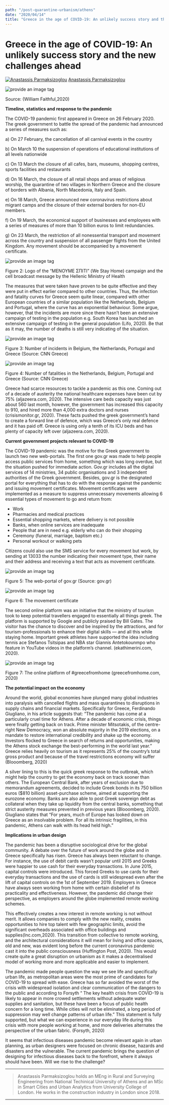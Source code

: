 ```yaml
---
path: "/post-quarantine-urbanism/athens"
date: "2020/04/14"
title: "Greece in the age of COVID-19: An unlikely success story and the new challenges ahead"
---
```


Greece in the age of COVID-19: An unlikely success story and the new challenges ahead
=====================================================================================

[![Anastassis Parmaksizoglou](https://miro.medium.com/fit/c/96/96/2*UDMT5QORbn1M0QTT2OoumA.png)](https://medium.com/@parmatop?source=post_page-----3c84820b692c----------------------)
[Anastassis Parmaksizoglou](https://medium.com/@parmatop?source=post_page-----3c84820b692c----------------------)

<img src="https://miro.medium.com/max/1400/1*jJZwI1y9gbpAxdAKPqZLHw.jpeg" alt="provide an image tag"/>



Source: (William Faithful,2020)

**Timeline, statistics and response to the pandemic**

The COVID-19 pandemic first appeared in Greece on 26 February 2020. The greek government to battle the spread of the pandemic had announced a series of measures such as:

a) On 27 February, the cancellation of all carnival events in the country

b) On March 10 the suspension of operations of educational institutions of all levels nationwide

c) On 13 March the closure of all cafes, bars, museums, shopping centres, sports facilities and restaurants

d) On 16 March, the closure of all retail shops and areas of religious worship, the quarantine of two villages in Northern Greece and the closure of borders with Albania, North Macedonia, Italy and Spain.

e) On 18 March, Greece announced new coronavirus restrictions about migrant camps and the closure of their external borders for non-EU members.

f) On 19 March, the economical support of businesses and employees with a series of measures of more than 10 billion euros to limit redundancies.

g) On 23 March, the restriction of all nonessential transport and movement across the country and suspension of all passenger flights from the United Kingdom. Any movement should be accompanied by a movement certificate.

<img src="https://miro.medium.com/max/1310/1*T1bs20-2-_tLSxVf4Gh16g.png" alt="provide an image tag"/>

Figure 2: Logo of the “ΜΕΝΟΥΜΕ ΣΠΙΤΙ” (We Stay Home) campaign and the cell broadcast message by the Hellenic Ministry of Health

The measures that were taken have proven to be quite effective and they were put in effect earlier compared to other countries. Thus, the infection and fatality curves for Greece seem quite linear, compared with other European countries of a similar population like the Netherlands, Belgium and Portugal, where the curve has an exponential behaviour. Some argue, however, that the incidents are more since there hasn’t been an extensive campaign of testing in the population e.g. South Korea has launched an extensive campaign of testing in the general population (Lifo, 2020). Be that as it may, the number of deaths is still very indicating of the situation.

<img src="https://miro.medium.com/max/2000/1*1hXcWWRy9rYFVVaB1W9cNQ.jpeg" alt="provide an image tag"/>

Figure 3: Number of incidents in Belgium, the Netherlands, Portugal and Greece (Source: CNN Greece)

<img src="https://miro.medium.com/max/2000/1*sCngLz9WXNl-Rf_nklidsg.jpeg" alt="provide an image tag"/>

Figure 4: Number of fatalities in the Netherlands, Belgium, Portugal and Greece (Source: CNN Greece)

Greece had scarce resources to tackle a pandemic as this one. Coming out of a decade of austerity the national healthcare expenses have been cut by 75% (aljazeera.com, 2020). The intensive care beds capacity was just about 560 last month, however, the government has increased this capacity to 910, and hired more than 4,000 extra doctors and nurses (crisismonitor.gr, 2020). These facts pushed the greek government’s hand to create a forward line of defence, which was Greece’s only real defence and it has paid off. Greece is using only a tenth of its ICU beds and has plenty of capacity left over (aljazeera.com, 2020).

**Current government projects relevant to COVID-19**

The COVID-19 pandemic was the motive for the Greek government to launch two new web-portals. The first one gov.gr was made to help people access public services from home, something which was long overdue, but the situation pushed for immediate action. Gov.gr includes all the digital services of 14 ministries, 34 public organisations and 3 independent authorities of the Greek government. Besides, gov.gr is the designated portal for everything that has to do with the response against the pandemic and issuing movement certificates. Movement certificates were implemented as a measure to suppress unnecessary movements allowing 6 essential types of movement to go and return from:

*   Work
*   Pharmacies and medical practices
*   Essential shopping markets, where delivery is not possible
*   Banks, when online services are inadequate
*   People that are in need e.g. elderly who can do their shopping
*   Ceremony (funeral, marriage, baptism etc.)
*   Personal workout or walking pets

Citizens could also use the SMS service for every movement but work, by sending at 13033 the number indicating their movement type, their name and their address and receiving a text that acts as movement certificate.

<img src="https://miro.medium.com/max/1400/1*RZYZDkfIU8OOqKaQyzqWHQ.png" alt="provide an image tag"/>

Figure 5: The web-portal of gov.gr (Source: gov.gr)

<img src="https://miro.medium.com/max/1204/0*LrX2u_vbfS2Tr3O9.jpg" alt="provide an image tag"/>


Figure 6: The movement certificate

The second online platform was an initiative that the ministry of tourism took to keep potential travellers engaged to essentially all things greek. The platform is supported by Google and publicly praised by Bill Gates. The visitor has the chance to discover and be inspired by the attractions, and for tourism-professionals to enhance their digital skills — and all this while staying home. Important greek athletes have supported the idea including tennis ace Stefanos Tsitsipas and NBA star Giannis Antetokounmpo who feature in YouTube videos in the platform’s channel. (ekathimerini.com, 2020).

<img src="https://miro.medium.com/max/1400/1*-aDL4v3lvwP150TU1VILAA.png" alt="provide an image tag"/>


Figure 7: The online platform of #greecefromhome (greecefromhome.com, 2020)

**The potential impact on the economy**

Around the world, global economies have plunged many global industries into paralysis with cancelled flights and mass quarantines to disruptions in supply chains and financial markets. Specifically for Greece, Ferdinando Giugliano, in his article suggests that: “The pandemic has come at a particularly cruel time for Athens. After a decade of economic crisis, things were finally getting back on track. Prime minister Mitsotakis, of the centre-right New Democracy, won an absolute majority in the 2019 elections, on a mandate to restore international credibility and shake up the economy. Investors flocked to Greece in search of returns and opportunities, making the Athens stock exchange the best-performing in the world last year.” Greece relies heavily on tourism as it represents 25% of the country’s total gross product and because of the travel restrictions economy will suffer (Blooomberg, 2020)

A silver lining to this is the quick greek response to the outbreak, which might help the country to get the economy back on track sooner than others. The European Central Bank, after years of exclusion due to memorandum agreements, decided to include Greek bonds in its 750 billion euros ($810 billion) asset-purchase scheme, aimed at supporting the eurozone economy. Banks are also able to post Greek sovereign debt as collateral when they take up liquidity from the central banks, something that strict austerity measures prevented in previous years (Blooomberg, 2020). Giugliano states that “For years, much of Europe has looked down on Greece as an insolvable problem. For all its intrinsic fragilities, in this pandemic, Athens can walk with its head held high.”

**Implications in urban design**

The pandemic has been a disruptive sociological drive for the global community. A debate over the future of work around the globe and in Greece specifically has risen. Greece has always been reluctant to change. For instance, the use of debit cards wasn’t popular until 2015 and Greeks were happier to use cash for their everyday transactions. In June 2015, capital controls were introduced. This forced Greeks to use cards for their everyday transactions and the use of cards is still widespread even after the lift of capital controls on the 1st of September 2019. Employers in Greece have always seen working from home with certain disbelief of its practicality and effectiveness. However, the pandemic did change their perspective, as employers around the globe implemented remote working schemes.

This effectively creates a new interest in remote working is not without merit. It allows companies to comply with the new reality, creates opportunities to hire top talent with few geographic limits, avoid the significant overheads associated with office buildings and supplies(Inc.com,2020). This transition from collective to remote working, and the architectural considerations it will mean for living and office spaces, old and new, was evident long before the current coronavirus pandemic cast it into the public consciousness (Huffington Post, 2020). This would create quite a great disruption on urbanism as it makes a decentralised model of working more and more applicable and easier to implement.

The pandemic made people question the way we see life and specifically urban life, as metropolitan areas were the most prime of candidates for COVID-19 to spread with ease. Greece has so far avoided the worst of the crisis with widespread isolation and clear communication of the dangers to the public and according to Forsyth “ The key health crisis from COVID-19 is likely to appear in more crowed settlements without adequate water supplies and sanitation, but these have been a focus of public health concern for a long time. While cities will not be eliminated, a long period of suppression may well change patterns of urban life.” This statement is fully supported, but what we can experience in our everyday life during this crisis with more people working at home, and more deliveries alternates the perspective of the urban fabric. (Forsyth, 2020)

It seems that infectious diseases pandemic become relevant again in urban planning, as urban designers were focused on chronic disease, hazards and disasters and the vulnerable. The current pandemic brings the question of designing for infectious diseases back to the forefront, where it always should have been. Will we rise to the challenge?

* * *

> Anastassis Parmaksizoglou holds an MEng in Rural and Surveying Engineering from National Techinical University of Athens and an MSc in Smart Cities and Urban Analytics from University College of London. He works in the construction industry in London since 2018.

* * *
